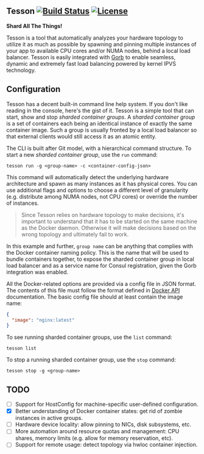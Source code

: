 ## Tesson [![Build Status](https://travis-ci.org/kobolog/tesson.svg?branch=master)](https://travis-ci.org/kobolog/tesson) [![License](https://img.shields.io/github/license/kobolog/tesson.svg)](LICENSE)

**Shard All The Things!**

Tesson is a tool that automatically analyzes your hardware topology to utilize it as much as possible by spawning and pinning multiple instances of your app to available CPU cores and/or NUMA nodes, behind a local load balancer. Tesson is easily integrated with [Gorb](https://github.com/kobolog/gorb) to enable seamless, dynamic and extremely fast load balancing powered by kernel IPVS technology.

## Configuration

Tesson has a decent built-in command line help system. If you don't like reading in the console, here's the gist of it. Tesson is a simple tool that can start, show and stop _sharded container groups_. A _sharded container group_ is a set of containers each being an identical instance of exactly the same container image. Such a group is usually fronted by a local load balancer so that external clients would still access it as an atomic entity.

The CLI is built after Git model, with a hierarchical command structure. To start a new _sharded container group_, use the `run` command:

    tesson run -g <group-name> -c <container-config-json>

This command will automatically detect the underlying hardware architecture and spawn as many instances as it has physical cores. You can use additional flags and options to choose a different level of granularity (e.g. distribute among NUMA nodes, not CPU cores) or override the number of instances.

> Since Tesson relies on hardware topology to make decisions, it's important to understand that it has to be started on the same machine as the Docker daemon. Otherwise it will make decisions based on the wrong topology and ultimately fail to work.

In this example and further, `group name` can be anything that complies with the Docker container naming policy. This is the name that will be used to bundle containers together, to expose the sharded container group in local load balancer and as a service name for Consul registration, given the Gorb integration was enabled.

All the Docker-related options are provided via a config file in JSON format. The contents of this file must follow the format defined in [Docker API](https://docs.docker.com/engine/reference/api/docker_remote_api_v1.20/#create-a-container) documentation. The basic config file should at least contain the image name:

```json
{
  "image": "nginx:latest"
}
```

To see running sharded container groups, use the `list` command:

    tesson list

To stop a running sharded container group, use the `stop` command:

    tesson stop -g <group-name>

## TODO

- [ ] Support for HostConfig for machine-specific user-defined configuration.
- [x] Better understanding of Docker container states: get rid of zombie instances in active groups.
- [ ] Hardware device locality: allow pinning to NICs, disk subsystems, etc.
- [ ] More automation around resource quotas and management: CPU shares, memory limits (e.g. allow for memory reservation, etc).
- [ ] Support for remote usage: detect topology via hwloc container injection.
